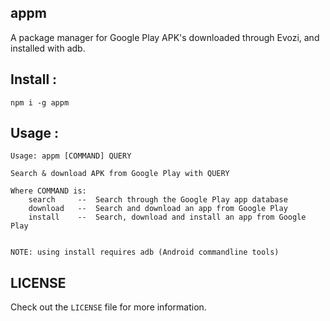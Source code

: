 ## appm

A package manager for Google Play APK's downloaded through Evozi, and installed with adb.

## Install :
```
npm i -g appm
```

## Usage :
```
Usage: appm [COMMAND] QUERY

Search & download APK from Google Play with QUERY

Where COMMAND is:
    search     --  Search through the Google Play app database
    download   --  Search and download an app from Google Play
    install    --  Search, download and install an app from Google Play


NOTE: using install requires adb (Android commandline tools)

```

## LICENSE
Check out the `LICENSE` file for more information.
